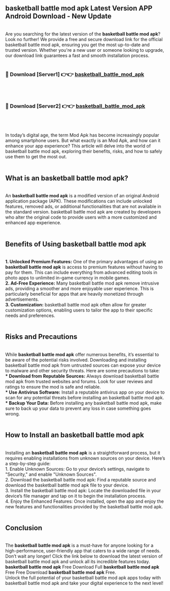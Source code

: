 ## basketball battle mod apk Latest Version APP Android Download - New Update
<br>
Are you searching for the latest version of the <strong>basketball battle mod apk</strong>? Look no further! We provide a free and secure download link for the official basketball battle mod apk, ensuring you get the most up-to-date and trusted version. Whether you're a new user or someone looking to upgrade, our download link guarantees a fast and smooth installation process.
<br>
<br>
<h3>🔴 Download [Server1] 👉👉 <a href="https://modyolo.store/basketball+battle+mod+apk">basketball_battle_mod_apk</a></h3><br>
<br>
<h3>🔴 Download [Server2] 👉👉 <a href="https://modyolo.store/basketball+battle+mod+apk">basketball_battle_mod_apk</a></h3><br>
<br>
<br>
In today’s digital age, the term Mod Apk has become increasingly popular among smartphone users. But what exactly is an Mod Apk, and how can it enhance your app experience? This article will delve into the world of basketball battle mod apk, exploring their benefits, risks, and how to safely use them to get the most out.
<br>
<br>
<h2>What is an basketball battle mod apk?</h2>
<br>
An <strong>basketball battle mod apk</strong> is a modified version of an original Android application package (APK). These modifications can include unlocked features, removed ads, or additional functionalities that are not available in the standard version. basketball battle mod apk are created by developers who alter the original code to provide users with a more customized and enhanced app experience.
<br>
<br>
<h2>Benefits of Using basketball battle mod apk</h2>
<br>
<strong> 1. Unlocked Premium Features:</strong> One of the primary advantages of using an <strong>basketball battle mod apk</strong> is access to premium features without having to pay for them. This can include everything from advanced editing tools in photo apps to unlimited in-game currency in mobile games.
<br>
<strong> 2. Ad-Free Experience:</strong> Many basketball battle mod apk remove intrusive ads, providing a smoother and more enjoyable user experience. This is particularly beneficial for apps that are heavily monetized through advertisements.
<br>
<strong> 3. Customization:</strong> basketball battle mod apk often allow for greater customization options, enabling users to tailor the app to their specific needs and preferences.
<br>
<br>
<h2>Risks and Precautions</h2>
<br>
While <strong>basketball battle mod apk</strong> offer numerous benefits, it’s essential to be aware of the potential risks involved. Downloading and installing basketball battle mod apk from untrusted sources can expose your device to malware and other security threats. Here are some precautions to take:
<br>
<strong> * Download from Reputable Sources:</strong> Always download basketball battle mod apk from trusted websites and forums. Look for user reviews and ratings to ensure the mod is safe and reliable.
<br>
<strong> * Use Antivirus Software:</strong> Install a reputable antivirus app on your device to scan for any potential threats before installing an basketball battle mod apk.
<br>
<strong> * Backup Your Data:</strong> Before installing any basketball battle mod apk, make sure to back up your data to prevent any loss in case something goes wrong.
<br>
<br>
<h2>How to Install an basketball battle mod apk</h2>
<br>
Installing an <strong>basketball battle mod apk</strong> is a straightforward process, but it requires enabling installations from unknown sources on your device. Here’s a step-by-step guide:
<br>
 1. Enable Unknown Sources: Go to your device’s settings, navigate to "Security," and enable "Unknown Sources".
<br>
 2. Download the basketball battle mod apk: Find a reputable source and download the basketball battle mod apk file to your device.
<br>
 3. Install the basketball battle mod apk: Locate the downloaded file in your device’s file manager and tap on it to begin the installation process.
<br>
 4. Enjoy the Enhanced Features: Once installed, open the app and enjoy the new features and functionalities provided by the basketball battle mod apk.
<br>
<br>
<h2><strong>Conclusion</strong></h2>
<br>
The <strong>basketball battle mod apk</strong> is a must-have for anyone looking for a high-performance, user-friendly app that caters to a wide range of needs. Don’t wait any longer! Click the link below to download the latest version of basketball battle mod apk and unlock all its incredible features today.
<br>
<strong>basketball battle mod apk</strong> Free Download Full <strong>basketball battle mod apk</strong> Free Free Download <strong>basketball battle mod apk</strong> Free.
<br>
Unlock the full potential of your basketball battle mod apk apps today with basketball battle mod apk and take your digital experience to the next level!